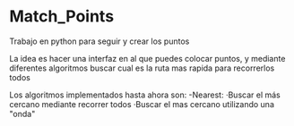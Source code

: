 # Match_Points
Trabajo en python para seguir y crear los puntos

La idea es hacer una interfaz en al que puedes colocar puntos, y mediante diferentes algoritmos buscar cual es la ruta mas rapida para recorrerlos todos

Los algoritmos implementados hasta ahora son:
    -Nearest:
        ·Buscar el más cercano mediante recorrer todos
        ·Buscar el mas cercano utilizando una "onda"
